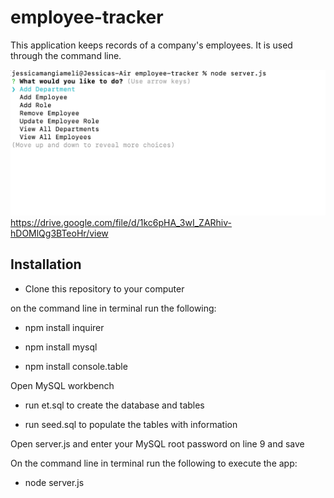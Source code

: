 # employee-tracker

This application keeps records of a company's employees. It is used through the command line.

![screenshot](screenshot.png)
https://drive.google.com/file/d/1kc6pHA_3wI_ZARhiv-hDOMlQg3BTeoHr/view

## Installation

* Clone this repository to your computer

on the command line in terminal run the following:

* npm install inquirer

* npm install mysql

* npm install console.table

Open MySQL workbench

- run et.sql to create the database and tables

- run seed.sql to populate the tables with information

Open server.js and enter your MySQL root password on line 9 and save

On the command line in terminal run the following to execute the app:

* node server.js


